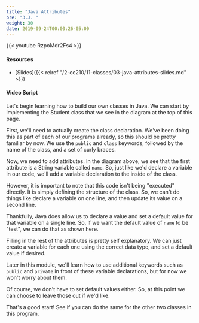 ```yaml
---
title: "Java Attributes"
pre: "3.J. "
weight: 30
date: 2019-09-24T00:00:26-05:00
---
```


{{< youtube RzpoMdr2Fs4 >}}

#### Resources

* [Slides]({{< relref "/2-cc210/11-classes/03-java-attributes-slides.md" >}})

#### Video Script

Let's begin learning how to build our own classes in Java. We can start by implementing the Student class that we see in the diagram at the top of this page.

First, we'll need to actually create the class declaration. We've been doing this as part of each of our programs already, so this should be pretty familiar by now. We use the `public` and `class` keywords, followed by the name of the class, and a set of curly braces.

Now, we need to add attributes. In the diagram above, we see that the first attribute is a String variable called `name`. So, just like we'd declare a variable in our code, we'll add a variable declaration to the inside of the class.

However, it is important to note that this code isn't being "executed" directly. It is simply defining the structure of the class. So, we can't do things like declare a variable on one line, and then update its value on a second line.

Thankfully, Java does allow us to declare a value and set a default value for that variable on a single line. So, if we want the default value of `name` to be "test", we can do that as shown here.

Filling in the rest of the attributes is pretty self explanatory. We can just create a variable for each one using the correct data type, and set a default value if desired.

Later in this module, we'll learn how to use additional keywords such as `public` and `private` in front of these variable declarations, but for now we won't worry about them.

Of course, we don't have to set default values either. So, at this point we can choose to leave those out if we'd like.

That's a good start! See if you can do the same for the other two classes in this program.
